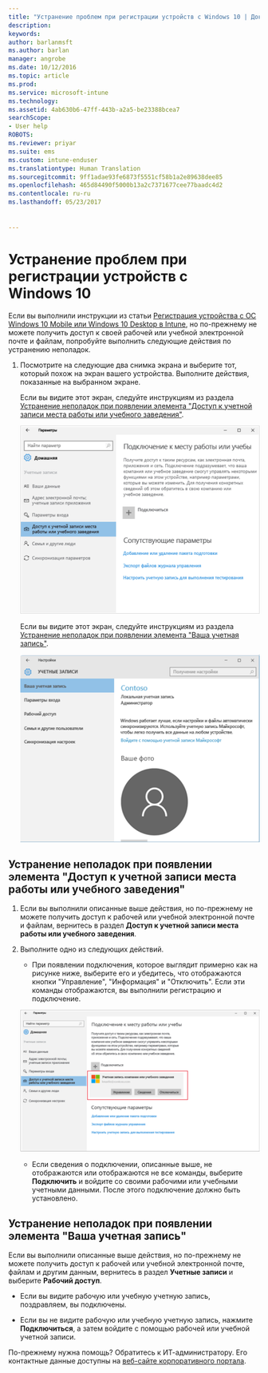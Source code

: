 ```yaml
---
title: "Устранение проблем при регистрации устройств c Windows 10 | Документы Майкрософт"
description: 
keywords: 
author: barlanmsft
ms.author: barlan
manager: angrobe
ms.date: 10/12/2016
ms.topic: article
ms.prod: 
ms.service: microsoft-intune
ms.technology: 
ms.assetid: 4ab630b6-47ff-443b-a2a5-be23388bcea7
searchScope:
- User help
ROBOTS: 
ms.reviewer: priyar
ms.suite: ems
ms.custom: intune-enduser
ms.translationtype: Human Translation
ms.sourcegitcommit: 9ff1adae93fe6873f5551cf58b1a2e89638dee85
ms.openlocfilehash: 465d84490f5000b13a2c7371677cee77baadc4d2
ms.contentlocale: ru-ru
ms.lasthandoff: 05/23/2017


---
```


# <a name="troubleshoot-your-windows-10-device-enrollment"></a>Устранение проблем при регистрации устройств c Windows 10
Если вы выполнили инструкции из статьи [Регистрация устройства с ОС Windows 10 Mobile или Windows 10 Desktop в Intune](enroll-your-w10-phone-or-w10-pc-windows.md), но по-прежнему не можете получить доступ к своей рабочей или учебной электронной почте и файлам, попробуйте выполнить следующие действия по устранению неполадок.

1.  Посмотрите на следующие два снимка экрана и выберите тот, который похож на экран вашего устройства. Выполните действия, показанные на выбранном экране.

    Если вы видите этот экран, следуйте инструкциям из раздела [Устранение неполадок при появлении элемента "Доступ к учетной записи места работы или учебного заведения"](#troubleshooting-steps-to-follow-if-you-see-access-work-or-school).

    ![settings-accounts-access-work-or-school](./media/w10-enroll-rs1-connect-to-work-or-school.png)

    Если вы видите этот экран, следуйте инструкциям из раздела [Устранение неполадок при появлении элемента "Ваша учетная запись"](#troubleshooting-steps-to-follow-if-you-see-your-account).

    ![settings-accounts-your-account](./media/W10-enroll-2-accounts-your-account.png)

## <a name="troubleshooting-steps-to-follow-if-you-see-access-work-or-school"></a>Устранение неполадок при появлении элемента "Доступ к учетной записи места работы или учебного заведения"

1.  Если вы выполнили описанные выше действия, но по-прежнему не можете получить доступ к рабочей или учебной электронной почте и файлам, вернитесь в раздел **Доступ к учетной записи места работы или учебного заведения**.

2. Выполните одно из следующих действий.

    - При появлении подключения, которое выглядит примерно как на рисунке ниже, выберите его и убедитесь, что отображаются кнопки "Управление", "Информация" и "Отключить". Если эти команды отображаются, вы выполнили регистрацию и подключение.

    ![validate-successful-enrollment](./media/w10-enroll-rs1-validate-successful-enrollment.png)

    - Если сведения о подключении, описанные выше, не отображаются или отображаются не все команды, выберите **Подключить** и войдите со своими рабочими или учебными учетными данными. После этого подключение должно быть установлено.

## <a name="troubleshooting-steps-to-follow-if-you-see-your-account"></a>Устранение неполадок при появлении элемента "Ваша учетная запись"

Если вы выполнили описанные выше действия, но по-прежнему не можете получить доступ к рабочей или учебной электронной почте, файлам и другим данным, вернитесь в раздел **Учетные записи** и выберите **Рабочий доступ**.

- Если вы видите рабочую или учебную учетную запись, поздравляем, вы подключены.

- Если вы не видите рабочую или учебную учетную запись, нажмите **Подключиться**, а затем войдите с помощью рабочей или учебной учетной записи.

По-прежнему нужна помощь? Обратитесь к ИТ-администратору. Его контактные данные доступны на [веб-сайте корпоративного портала](http://portal.manage.microsoft.com).

